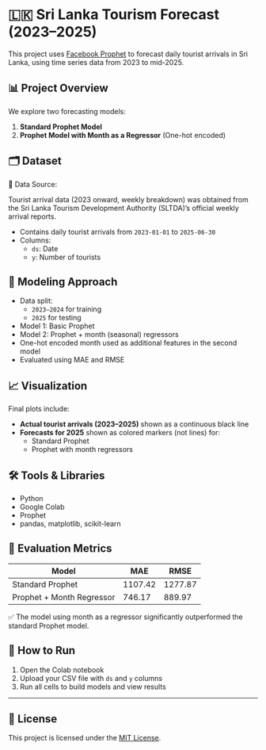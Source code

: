 # 🇱🇰 Sri Lanka Tourism Forecast (2023–2025)

This project uses [Facebook Prophet](https://facebook.github.io/prophet/) to forecast daily tourist arrivals in Sri Lanka, using time series data from 2023 to mid-2025.

## 📊 Project Overview

We explore two forecasting models:

1. **Standard Prophet Model**  
2. **Prophet Model with Month as a Regressor** (One-hot encoded)

## 🗂 Dataset

📁 Data Source:

Tourist arrival data (2023 onward, weekly breakdown) was obtained from the Sri Lanka Tourism Development Authority (SLTDA)’s official weekly arrival reports.
- Contains daily tourist arrivals from `2023-01-01` to `2025-06-30`
- Columns:
  - `ds`: Date
  - `y`: Number of tourists

## 🧠 Modeling Approach

- Data split:
  - `2023–2024` for training
  - `2025` for testing
- Model 1: Basic Prophet
- Model 2: Prophet + month (seasonal) regressors
- One-hot encoded month used as additional features in the second model
- Evaluated using MAE and RMSE

## 📈 Visualization

Final plots include:
- **Actual tourist arrivals (2023–2025)** shown as a continuous black line
- **Forecasts for 2025** shown as colored markers (not lines) for:
  - Standard Prophet
  - Prophet with month regressors

## 🛠️ Tools & Libraries

- Python
- Google Colab
- Prophet
- pandas, matplotlib, scikit-learn

## 🧪 Evaluation Metrics

| Model                        | MAE     | RMSE    |
|-----------------------------|---------|---------|
| Standard Prophet            | 1107.42 | 1277.87 |
| Prophet + Month Regressor   |  746.17 |  889.97 |

✅ The model using month as a regressor significantly outperformed the standard Prophet model.

## 📌 How to Run

1. Open the Colab notebook
2. Upload your CSV file with `ds` and `y` columns
3. Run all cells to build models and view results

---

## 🧾 License

This project is licensed under the [MIT License](LICENSE).
